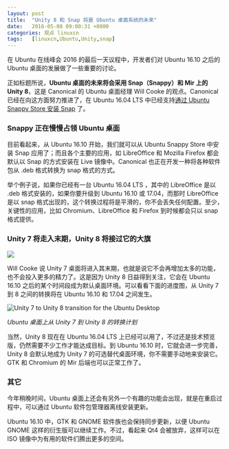 ```yaml
---
layout: post
title:	"Unity 8 和 Snap 将是 Ubuntu 桌面系统的未来"
date:	2016-05-08 09:00:31 +0800 
categories:	观点 linuxcn 
tags:	[linuxcn,Ubuntu,Unity,snap]
---
```



在 Ubuntu 在线峰会 2016 的最后一天议程中，开发者们对 Ubuntu 16.10 之后的 Ubuntu 桌面的发展做了一些重要的讨论。


正如标题所说，**Ubuntu 桌面的未来将会采用 Snap（Snappy）和 Mir 上的 Unity 8**，这是 Canonical 的 Ubuntu 桌面经理 Will Cooke 的观点。Canonical 已经在向这方面努力推进了，在 Ubuntu 16.04 LTS 中已经支持[通过 Ubuntu Snappy Store 安装 Snap](/article-7220-1.html) 了。


### Snappy 正在慢慢占领 Ubuntu 桌面


目前看起来，从 Ubuntu 16.10 开始，我们就可以从 Ubuntu Snappy Store 中安装 Snap 应用了；而且各个主要的应用，如 LibreOffice 和 Mozilla Firefox 都会默认以 Snap 的方式安装在 Live 镜像中。Canonical 也正在开发一种将各种软件包从 .deb 格式转换为 snap 格式的方式。


举个例子说，如果你已经有一台 Ubuntu 16.04 LTS ，其中的 LibreOffice 是以 .deb 格式安装的，如果你要升级到 Ubuntu 16.10 或 17.04，而那时 LibreOffice 是以 snap 格式出现的，这个转换过程将是平滑的，你不会丢失任何配置。至少，关键性的应用，比如 Chromium、LibreOffice 和 Firefox 到时候都会只以 snap 格式提供。


### Unity 7 将走入末期，Unity 8 将接过它的大旗


![](/Asserts/Images//attachment/album/201605/08/090033vtsobht2sjz7abao.jpg)


Will Cooke 说 Unity 7 桌面将进入其末期，也就是说它不会再增加太多的功能，也不会投入更多的精力了。这是因为 Unity 8 日益得到关注，它会在 Ubuntu 16.10 之后的某个时间段成为默认桌面环境。可以看看下面的进度图，从 Unity 7 到 8 之间的转换将在 Ubuntu 16.10 和 17.04 之间发生。


![Unity 7 to Unity 8 transition for the Ubuntu Desktop](/Asserts/Images//attachment/album/201605/08/090033jqh5nauqac8xghi8.jpg "Unity 7 to Unity 8 transition for the Ubuntu Desktop")


 *Ubuntu 桌面上从 Unity 7 到 Unity 8 的转换计划*


当然，Unity 8 现在在 Ubuntu 16.04 LTS 上已经可以用了，不过还是技术预览版，仍然需要不少工作才能达成目标。到 Ubuntu 16.10 时，它就会进一步完善，Unity 8 会默认地成为 Unity 7 的可选替代桌面环境，你不需要手动地来安装它。GTK 和 Chromium 的 Mir 后端也可以正常工作了。


### 其它


今年稍晚时间，Ubuntu 桌面上还会有另外一个有趣的功能会出现，就是在重启过程中，可以通过 Ubuntu 软件包管理器离线安装更新。


Ubuntu 16.10 中，GTK 和 GNOME 软件族也会保持同步更新，以便 Ubuntu GNOME 这样的衍生版可以继续工作。不过，看起来 Qt4 会被放弃，这样可以在 ISO 镜像中为有用的软件们腾出更多的空间。
